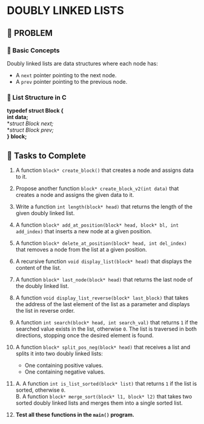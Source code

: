 # DOUBLY LINKED LISTS  

## 📌 PROBLEM  

### 📝 Basic Concepts  
Doubly linked lists are data structures where each node has:  
- A `next` pointer pointing to the next node.  
- A `prev` pointer pointing to the previous node.  

### 📌 List Structure in C  
**typedef struct Block {**  
**int data;**  
**struct Block *next;**  
**struct Block *prev;**  
**} block;**  

## 🚀 Tasks to Complete  

1. A function `block* create_block()` that creates a node and assigns data to it.  
2. Propose another function `block* create_block_v2(int data)` that creates a node and assigns the given data to it.  
3. Write a function `int length(block* head)` that returns the length of the given doubly linked list.  
4. A function `block* add_at_position(block* head, block* bl, int add_index)` that inserts a new node at a given position.  
5. A function `block* delete_at_position(block* head, int del_index)` that removes a node from the list at a given position.  
6. A recursive function `void display_list(block* head)` that displays the content of the list.  
7. A function `block* last_node(block* head)` that returns the last node of the doubly linked list.  
8. A function `void display_list_reverse(block* last_block)` that takes the address of the last element of the list as a parameter and displays the list in reverse order.  
9. A function `int search(block* head, int search_val)` that returns `1` if the searched value exists in the list, otherwise `0`. The list is traversed in both directions, stopping once the desired element is found.  
10. A function `block* split_pos_neg(block* head)` that receives a list and splits it into two doubly linked lists:  
    - One containing positive values.  
    - One containing negative values.  
11.  
    A. A function `int is_list_sorted(block* list)` that returns `1` if the list is sorted, otherwise `0`.  
    B. A function `block* merge_sort(block* l1, block* l2)` that takes two sorted doubly linked lists and merges them into a single sorted list.  

12. **Test all these functions in the `main()` program.**  
